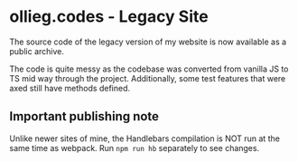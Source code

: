 # ollieg.codes - Legacy Site

The source code of the legacy version of my website is now available as a public archive.

The code is quite messy as the codebase was converted from vanilla JS to TS mid way through the project. Additionally, some test features that were axed still have methods defined.

## Important publishing note

Unlike newer sites of mine, the Handlebars compilation is NOT run at the same time as webpack. Run `npm run hb` separately to see changes.
